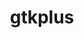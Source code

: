 ---
title: "gtkplus"
layout: cache
categories: [package, develop]
meta: {"versions": ["3.24.29", "3.24.41"], "compilers": ["gcc@=11.4.0"], "oss": ["ubuntu22.04"], "platforms": ["linux"], "targets": ["x86_64_v3"], "stacks": ["e4s", "root"], "num_specs": 15, "num_specs_by_stack": {"e4s": 15, "root": 15}}
spec_details: [{"hash": "j7wxy5d4lyvybyq6256bbcvv4ajnltn6", "compiler": "gcc@=11.4.0", "versions": ["3.24.29"], "os": "ubuntu22.04", "platform": "linux", "target": "x86_64_v3", "variants": ["build_system=autotools", "~cups"], "stacks": ["e4s", "root"], "size": "-", "tarball": "https://binaries.spack.io/develop/build_cache/linux-ubuntu22.04-x86_64_v3/gcc-11.4.0/gtkplus-3.24.29/linux-ubuntu22.04-x86_64_v3-gcc-11.4.0-gtkplus-3.24.29-j7wxy5d4lyvybyq6256bbcvv4ajnltn6.spack"}, {"hash": "vi47s3ydrguy5uak7qs445o2tl4jge4r", "compiler": "gcc@=11.4.0", "versions": ["3.24.41"], "os": "ubuntu22.04", "platform": "linux", "target": "x86_64_v3", "variants": ["build_system=meson", "buildtype=release", "~cups", "default_library=shared", "~strip"], "stacks": ["e4s", "root"], "size": "-", "tarball": "https://binaries.spack.io/develop/build_cache/linux-ubuntu22.04-x86_64_v3/gcc-11.4.0/gtkplus-3.24.41/linux-ubuntu22.04-x86_64_v3-gcc-11.4.0-gtkplus-3.24.41-vi47s3ydrguy5uak7qs445o2tl4jge4r.spack"}, {"hash": "ohngz3rke5pnmo3fjrwbjngguduj52wg", "compiler": "gcc@=11.4.0", "versions": ["3.24.41"], "os": "ubuntu22.04", "platform": "linux", "target": "x86_64_v3", "variants": ["build_system=meson", "buildtype=release", "~cups", "default_library=shared", "~strip"], "stacks": ["e4s", "root"], "size": "-", "tarball": "https://binaries.spack.io/develop/build_cache/linux-ubuntu22.04-x86_64_v3/gcc-11.4.0/gtkplus-3.24.41/linux-ubuntu22.04-x86_64_v3-gcc-11.4.0-gtkplus-3.24.41-ohngz3rke5pnmo3fjrwbjngguduj52wg.spack"}, {"hash": "3njcnky7kp4micpdywnwfapkxqneeeko", "compiler": "gcc@=11.4.0", "versions": ["3.24.41"], "os": "ubuntu22.04", "platform": "linux", "target": "x86_64_v3", "variants": ["build_system=meson", "buildtype=release", "~cups", "default_library=shared", "~strip"], "stacks": ["e4s", "root"], "size": "-", "tarball": "https://binaries.spack.io/develop/build_cache/linux-ubuntu22.04-x86_64_v3/gcc-11.4.0/gtkplus-3.24.41/linux-ubuntu22.04-x86_64_v3-gcc-11.4.0-gtkplus-3.24.41-3njcnky7kp4micpdywnwfapkxqneeeko.spack"}, {"hash": "tapwyymicti3y7e4q2jo2vjdqqhcbj4q", "compiler": "gcc@=11.4.0", "versions": ["3.24.41"], "os": "ubuntu22.04", "platform": "linux", "target": "x86_64_v3", "variants": ["build_system=meson", "buildtype=release", "~cups", "default_library=shared", "~strip"], "stacks": ["e4s", "root"], "size": "-", "tarball": "https://binaries.spack.io/develop/build_cache/linux-ubuntu22.04-x86_64_v3/gcc-11.4.0/gtkplus-3.24.41/linux-ubuntu22.04-x86_64_v3-gcc-11.4.0-gtkplus-3.24.41-tapwyymicti3y7e4q2jo2vjdqqhcbj4q.spack"}, {"hash": "dbgxkgud5ew2nevzmkbiyasy2agawe7q", "compiler": "gcc@=11.4.0", "versions": ["3.24.29"], "os": "ubuntu22.04", "platform": "linux", "target": "x86_64_v3", "variants": ["build_system=autotools", "~cups"], "stacks": ["e4s", "root"], "size": "-", "tarball": "https://binaries.spack.io/develop/build_cache/linux-ubuntu22.04-x86_64_v3/gcc-11.4.0/gtkplus-3.24.29/linux-ubuntu22.04-x86_64_v3-gcc-11.4.0-gtkplus-3.24.29-dbgxkgud5ew2nevzmkbiyasy2agawe7q.spack"}, {"hash": "wr4rxlpfgyay7hpcxbkm4dr2yfiho5jc", "compiler": "gcc@=11.4.0", "versions": ["3.24.29"], "os": "ubuntu22.04", "platform": "linux", "target": "x86_64_v3", "variants": ["build_system=autotools", "~cups"], "stacks": ["e4s", "root"], "size": "-", "tarball": "https://binaries.spack.io/develop/build_cache/linux-ubuntu22.04-x86_64_v3/gcc-11.4.0/gtkplus-3.24.29/linux-ubuntu22.04-x86_64_v3-gcc-11.4.0-gtkplus-3.24.29-wr4rxlpfgyay7hpcxbkm4dr2yfiho5jc.spack"}, {"hash": "5y2ow7o7dkwej43j3l5mle6oxzuljlyp", "compiler": "gcc@=11.4.0", "versions": ["3.24.41"], "os": "ubuntu22.04", "platform": "linux", "target": "x86_64_v3", "variants": ["build_system=meson", "buildtype=release", "~cups", "default_library=shared", "~strip"], "stacks": ["e4s", "root"], "size": "-", "tarball": "https://binaries.spack.io/develop/build_cache/linux-ubuntu22.04-x86_64_v3/gcc-11.4.0/gtkplus-3.24.41/linux-ubuntu22.04-x86_64_v3-gcc-11.4.0-gtkplus-3.24.41-5y2ow7o7dkwej43j3l5mle6oxzuljlyp.spack"}, {"hash": "eaezjc24etrae26fgfioxnoifuwmpu7w", "compiler": "gcc@=11.4.0", "versions": ["3.24.29"], "os": "ubuntu22.04", "platform": "linux", "target": "x86_64_v3", "variants": ["build_system=autotools", "~cups"], "stacks": ["e4s", "root"], "size": "-", "tarball": "https://binaries.spack.io/develop/build_cache/linux-ubuntu22.04-x86_64_v3/gcc-11.4.0/gtkplus-3.24.29/linux-ubuntu22.04-x86_64_v3-gcc-11.4.0-gtkplus-3.24.29-eaezjc24etrae26fgfioxnoifuwmpu7w.spack"}, {"hash": "653wxvir7mtpmbnehv44tainpcyego2f", "compiler": "gcc@=11.4.0", "versions": ["3.24.29"], "os": "ubuntu22.04", "platform": "linux", "target": "x86_64_v3", "variants": ["build_system=autotools", "~cups"], "stacks": ["e4s", "root"], "size": "-", "tarball": "https://binaries.spack.io/develop/build_cache/linux-ubuntu22.04-x86_64_v3/gcc-11.4.0/gtkplus-3.24.29/linux-ubuntu22.04-x86_64_v3-gcc-11.4.0-gtkplus-3.24.29-653wxvir7mtpmbnehv44tainpcyego2f.spack"}, {"hash": "erog5klrykwt4zznptrdfg5mvghnt6tf", "compiler": "gcc@=11.4.0", "versions": ["3.24.29"], "os": "ubuntu22.04", "platform": "linux", "target": "x86_64_v3", "variants": ["build_system=autotools", "~cups"], "stacks": ["e4s", "root"], "size": "-", "tarball": "https://binaries.spack.io/develop/build_cache/linux-ubuntu22.04-x86_64_v3/gcc-11.4.0/gtkplus-3.24.29/linux-ubuntu22.04-x86_64_v3-gcc-11.4.0-gtkplus-3.24.29-erog5klrykwt4zznptrdfg5mvghnt6tf.spack"}, {"hash": "imdldgb6jkxbqia6k5sefdgnmr355nap", "compiler": "gcc@=11.4.0", "versions": ["3.24.29"], "os": "ubuntu22.04", "platform": "linux", "target": "x86_64_v3", "variants": ["build_system=autotools", "~cups"], "stacks": ["e4s", "root"], "size": "-", "tarball": "https://binaries.spack.io/develop/build_cache/linux-ubuntu22.04-x86_64_v3/gcc-11.4.0/gtkplus-3.24.29/linux-ubuntu22.04-x86_64_v3-gcc-11.4.0-gtkplus-3.24.29-imdldgb6jkxbqia6k5sefdgnmr355nap.spack"}, {"hash": "s2rowbp7rcpsqonew2a6ynb3o5ozsbac", "compiler": "gcc@=11.4.0", "versions": ["3.24.29"], "os": "ubuntu22.04", "platform": "linux", "target": "x86_64_v3", "variants": ["build_system=autotools", "~cups"], "stacks": ["e4s", "root"], "size": "-", "tarball": "https://binaries.spack.io/develop/build_cache/linux-ubuntu22.04-x86_64_v3/gcc-11.4.0/gtkplus-3.24.29/linux-ubuntu22.04-x86_64_v3-gcc-11.4.0-gtkplus-3.24.29-s2rowbp7rcpsqonew2a6ynb3o5ozsbac.spack"}, {"hash": "4ionxqyz5r3y3uvwfwyzponm34ssr5an", "compiler": "gcc@=11.4.0", "versions": ["3.24.41"], "os": "ubuntu22.04", "platform": "linux", "target": "x86_64_v3", "variants": ["build_system=meson", "buildtype=release", "~cups", "default_library=shared", "~strip"], "stacks": ["e4s", "root"], "size": "-", "tarball": "https://binaries.spack.io/develop/build_cache/linux-ubuntu22.04-x86_64_v3/gcc-11.4.0/gtkplus-3.24.41/linux-ubuntu22.04-x86_64_v3-gcc-11.4.0-gtkplus-3.24.41-4ionxqyz5r3y3uvwfwyzponm34ssr5an.spack"}, {"hash": "kh3rpafubgm7noyrgrhyxiqenl34mq36", "compiler": "gcc@=11.4.0", "versions": ["3.24.41"], "os": "ubuntu22.04", "platform": "linux", "target": "x86_64_v3", "variants": ["build_system=meson", "buildtype=release", "~cups", "default_library=shared", "~strip"], "stacks": ["e4s", "root"], "size": "-", "tarball": "https://binaries.spack.io/develop/build_cache/linux-ubuntu22.04-x86_64_v3/gcc-11.4.0/gtkplus-3.24.41/linux-ubuntu22.04-x86_64_v3-gcc-11.4.0-gtkplus-3.24.41-kh3rpafubgm7noyrgrhyxiqenl34mq36.spack"}]
---